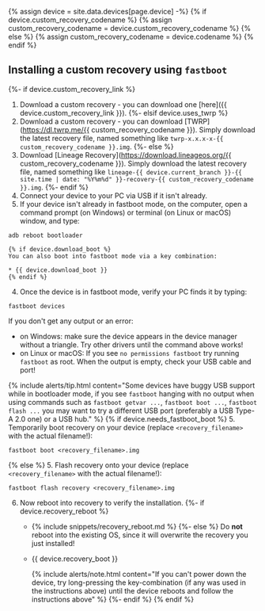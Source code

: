 {% assign device = site.data.devices[page.device] -%}
{% if device.custom_recovery_codename %}
{% assign custom_recovery_codename = device.custom_recovery_codename %}
{% else %}
{% assign custom_recovery_codename = device.codename %}
{% endif %}

## Installing a custom recovery using `fastboot`

{%- if device.custom_recovery_link %}
1. Download a custom recovery - you can download one [here]({{ device.custom_recovery_link }}).
{%- elsif device.uses_twrp %}
1. Download a custom recovery - you can download [TWRP](https://dl.twrp.me/{{ custom_recovery_codename }}). Simply download the latest recovery file, named something like `twrp-x.x.x-x-{{ custom_recovery_codename }}.img`.
{%- else %}
1. Download [Lineage Recovery](https://download.lineageos.org/{{ custom_recovery_codename }}). Simply download the latest recovery file, named something like `lineage-{{ device.current_branch }}-{{ site.time | date: "%Y%m%d" }}-recovery-{{ custom_recovery_codename }}.img`.
{%- endif %}
2. Connect your device to your PC via USB if it isn't already.
3. If your device isn't already in fastboot mode, on the computer, open a command prompt (on Windows) or terminal (on Linux or macOS) window, and type:
```
adb reboot bootloader
```
    {% if device.download_boot %}
    You can also boot into fastboot mode via a key combination:

    * {{ device.download_boot }}
    {% endif %}
4. Once the device is in fastboot mode, verify your PC finds it by typing:
```
fastboot devices
```
   If you don't get any output or an error:
   * on Windows: make sure the device appears in the device manager without a triangle. Try other drivers until the command above works!
   * on Linux or macOS: If you see `no permissions fastboot` try running `fastboot` as root. When the output is empty, check your USB cable and port!

   {% include alerts/tip.html content="Some devices have buggy USB support while in bootloader mode, if you see `fastboot` hanging with no output when using commands such as `fastboot getvar ...`, `fastboot boot ...`, `fastboot flash ...` you may want to try a different USB port (preferably a USB Type-A 2.0 one) or a USB hub." %}
{% if device.needs_fastboot_boot %}
5. Temporarily boot recovery on your device (replace `<recovery_filename>` with the actual filename!):
```
fastboot boot <recovery_filename>.img
```
{% else %}
5. Flash recovery onto your device (replace `<recovery_filename>` with the actual filename!):
```
fastboot flash recovery <recovery_filename>.img
```
6. Now reboot into recovery to verify the installation.
    {%- if device.recovery_reboot %}
    * {% include snippets/recovery_reboot.md %}
    {%- else %}
    Do **not** reboot into the existing OS, since it will overwrite the recovery you just installed!
    * {{ device.recovery_boot }}

      {% include alerts/note.html content="If you can't power down the device, try long-pressing the key-combination (if any was used in the instructions above) until the device reboots and follow the instructions above" %}
    {%- endif %}
{% endif %}
